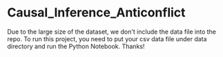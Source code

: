 # Causal_Inference_Anticonflict

Due to the large size of the dataset, we don't include the data file into the repo. To run this project, you need to put your csv data file under data directory and run the Python Notebook. Thanks!
